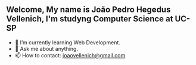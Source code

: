 ## **Welcome, My name is João Pedro Hegedus Vellenich, I'm studyng Computer Science at UC-SP**


- 🌱 I’m currently learning Web Development.
- 💬 Ask me about anything.
- 📫 How to contact: joaovellenich@gmail.com
